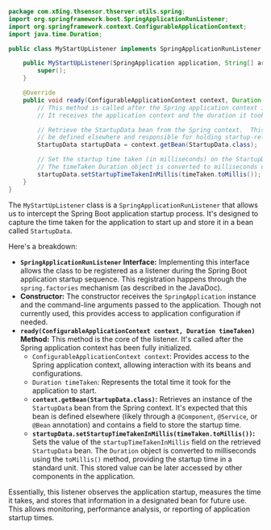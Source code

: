 ```java
package com.x8ing.thsensor.thserver.utils.spring;
import org.springframework.boot.SpringApplicationRunListener;
import org.springframework.context.ConfigurableApplicationContext;
import java.time.Duration;

public class MyStartUpListener implements SpringApplicationRunListener {

    public MyStartUpListener(SpringApplication application, String[] args) {
        super();
    }

    @Override
    public void ready(ConfigurableApplicationContext context, Duration timeTaken) {
        // This method is called after the Spring application context is fully initialized.
        // It receives the application context and the duration it took to start.

        // Retrieve the StartupData bean from the Spring context.  This bean is assumed to
        // be defined elsewhere and responsible for holding startup-related data.
        StartupData startupData = context.getBean(StartupData.class);

        // Set the startup time taken (in milliseconds) on the StartupData bean.
        // The timeTaken Duration object is converted to milliseconds using toMillis().
        startupData.setStartupTimeTakenInMillis(timeTaken.toMillis());
    }
}
```

The `MyStartUpListener` class is a `SpringApplicationRunListener` that allows us to intercept the Spring Boot application startup process.  It's designed to capture the time taken for the application to start up and store it in a bean called `StartupData`.

Here's a breakdown:

*   **`SpringApplicationRunListener` Interface:** Implementing this interface allows the class to be registered as a listener during the Spring Boot application startup sequence.  This registration happens through the `spring.factories` mechanism (as described in the JavaDoc).
*   **Constructor:** The constructor receives the `SpringApplication` instance and the command-line arguments passed to the application. Though not currently used, this provides access to application configuration if needed.
*   **`ready(ConfigurableApplicationContext context, Duration timeTaken)` Method:** This method is the core of the listener. It's called after the Spring application context has been fully initialized.
    *   `ConfigurableApplicationContext context`: Provides access to the Spring application context, allowing interaction with its beans and configurations.
    *   `Duration timeTaken`: Represents the total time it took for the application to start.
    *   **`context.getBean(StartupData.class)`:** Retrieves an instance of the `StartupData` bean from the Spring context. It's expected that this bean is defined elsewhere (likely through a `@Component`, `@Service`, or `@Bean` annotation) and contains a field to store the startup time.
    *   **`startupData.setStartupTimeTakenInMillis(timeTaken.toMillis())`:**  Sets the value of the `startupTimeTakenInMillis` field on the retrieved `StartupData` bean. The `Duration` object is converted to milliseconds using the `toMillis()` method, providing the startup time in a standard unit. This stored value can be later accessed by other components in the application.

Essentially, this listener observes the application startup, measures the time it takes, and stores that information in a designated bean for future use. This allows monitoring, performance analysis, or reporting of application startup times.